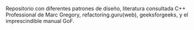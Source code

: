 Repositorio con diferentes patrones de diseño, literatura consultada C++ Professional de Marc Gregory, refactoring.guru(web), geeksforgeeks, y el imprescindible
manual GoF.
